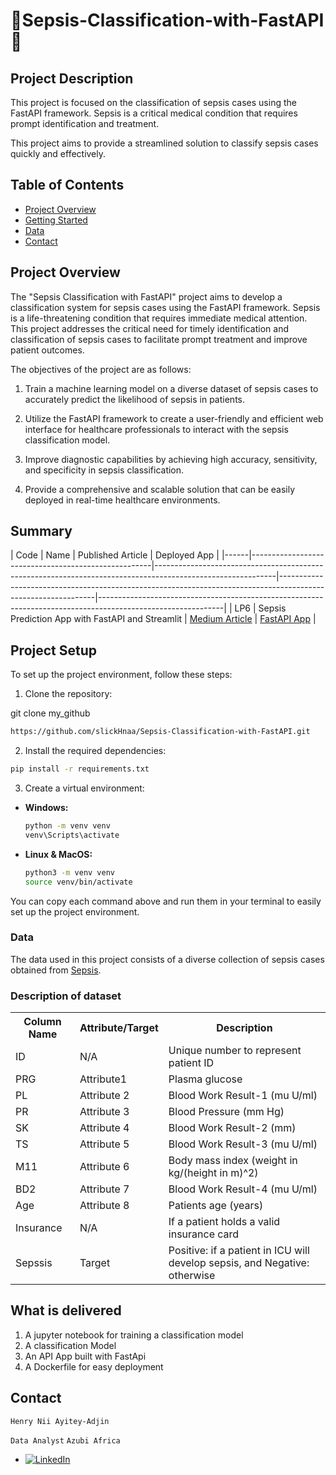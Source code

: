 # 🚀Sepsis-Classification-with-FastAPI 🚀

## Project Description 
This project is focused on the classification of sepsis cases using the FastAPI framework. Sepsis is a critical medical condition that requires prompt identification and treatment.






This project aims to provide a streamlined solution to classify sepsis cases quickly and effectively.

## Table of Contents

- [Project Overview](#project-overview)
- [Getting Started](#getting-started)
- [Data](#data)
- [Contact](#contact)

## Project Overview

The "Sepsis Classification with FastAPI" project aims to develop a classification system for sepsis cases using the FastAPI framework. Sepsis is a life-threatening condition that requires immediate medical attention. This project addresses the critical need for timely identification and classification of sepsis cases to facilitate prompt treatment and improve patient outcomes.

The objectives of the project are as follows:

1. Train a machine learning model on a diverse dataset of sepsis cases to accurately predict the likelihood of sepsis in patients.

2. Utilize the FastAPI framework to create a user-friendly and efficient web interface for healthcare professionals to interact with the sepsis classification model.

3. Improve diagnostic capabilities by achieving high accuracy, sensitivity, and specificity in sepsis classification.

4. Provide a comprehensive and scalable solution that can be easily deployed in real-time healthcare environments.

## Summary
| Code | Name                                                | Published Article                                                                                          | Deployed App                                                                                                 |
|------|-----------------------------------------------------|------------------------------------------------------------------------------------------------------------|--------------------------------------------------------------------------------------------------------------|-------------------------------------------------------------------------------------------------------------|
| LP6  | Sepsis Prediction App with FastAPI and Streamlit     | [Medium Article](https://medium.com/@hnayiteyadjin/deployment-of-fastapi-for-sepsis-prediction-with-docker-9722bb736123) | [FastAPI App](https://huggingface.co/spaces/slickdata/sepsis-app-fastapi)                        |


## Project Setup

To set up the project environment, follow these steps:

1. Clone the repository:

git clone my_github 

```bash 
https://github.com/slickHnaa/Sepsis-Classification-with-FastAPI.git
```

2. Install the required dependencies:

```bash
pip install -r requirements.txt
```

3. Create a virtual environment:

- **Windows:**
  ```bash
  python -m venv venv
  venv\Scripts\activate
  ```

- **Linux & MacOS:**
  ```bash
  python3 -m venv venv
  source venv/bin/activate
  ```

You can copy each command above and run them in your terminal to easily set up the project environment.

### Data

The data used in this project consists of a diverse collection of sepsis cases obtained from [Sepsis](https://www.kaggle.com/datasets/chaunguynnghunh/sepsis?select=README.md).

### Description of dataset <a name="dataset"></a>

<table>
  <tr>
    <th>Column Name</th>
    <th>Attribute/Target</th>
    <th>Description</th>
  </tr>
  <tr>
    <td>ID</td>
    <td>N/A</td>
    <td>Unique number to represent patient ID</td>
  </tr>
  <tr>
    <td>PRG</td>
    <td>Attribute1</td>
    <td>Plasma glucose</td>
  </tr>
  <tr>
    <td>PL</td>
    <td>Attribute 2</td>
    <td>Blood Work Result-1 (mu U/ml)</td>
  </tr>
  <tr>
    <td>PR</td>
    <td>Attribute 3</td>
    <td>Blood Pressure (mm Hg)</td>
  </tr>
  <tr>
    <td>SK</td>
    <td>Attribute 4</td>
    <td>Blood Work Result-2 (mm)</td>
  </tr>
  <tr>
    <td>TS</td>
    <td>Attribute 5</td>
    <td>Blood Work Result-3 (mu U/ml)</td>
  </tr>
  <tr>
    <td>M11</td>
    <td>Attribute 6</td>
    <td>Body mass index (weight in kg/(height in m)^2)</td>
  </tr>
  <tr>
    <td>BD2</td>
    <td>Attribute 7</td>
    <td>Blood Work Result-4 (mu U/ml)</td>
  </tr>
  <tr>
    <td>Age</td>
    <td>Attribute 8</td>
    <td>Patients age (years)</td>
  </tr>
  <tr>
    <td>Insurance</td>
    <td>N/A</td>
    <td>If a patient holds a valid insurance card</td>
  </tr>
  <tr>
    <td>Sepssis</td>
    <td>Target</td>
    <td>Positive: if a patient in ICU will develop sepsis, and Negative: otherwise</td>
  </tr>
</table>


## What is delivered <a name="deliverables"></a>
1. A jupyter notebook for training a classification model
2. A classification Model
3. An API App built with FastApi
4. A Dockerfile for easy deployment
 



## Contact

`Henry Nii Ayitey-Adjin`

`Data Analyst`
`Azubi Africa`

- [![LinkedIn](https://img.shields.io/badge/LinkedIn-%230077B5?logo=linkedin&logoColor=white)](https://www.linkedin.com/in/henry-nii-ayitey-adjin-slick-data/) 










